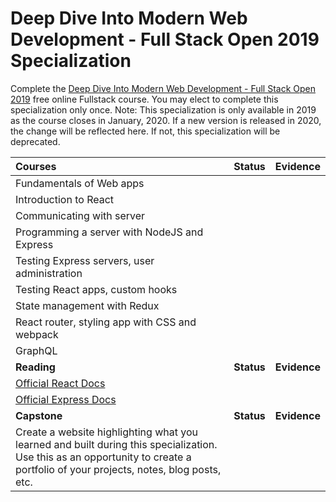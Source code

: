 # Deep Dive Into Modern Web Development - Full Stack Open 2019 Specialization

Complete the [Deep Dive Into Modern Web Development - Full Stack Open 2019](https://fullstackopen.com/en) free online Fullstack course. You may elect to complete this specialization only once. Note: This specialization is only available in 2019 as the course closes in January, 2020. If a new version is released in 2020, the change will be reflected here. If not, this specialization will be deprecated.

| Courses                                                                                                                                                                         |   Status   |   Evidence   |
| :------------------------------------------------------------------------------------------------------------------------------------------------------------------------------ | :--------: | :----------: |
| Fundamentals of Web apps                                                                                                                                                        |            |              |
| Introduction to React                                                                                                                                                           |            |              |
| Communicating with server                                                                                                                                                       |            |              |
| Programming a server with NodeJS and Express                                                                                                                                    |            |              |
| Testing Express servers, user administration                                                                                                                                    |            |              |
| Testing React apps, custom hooks                                                                                                                                                |            |              |
| State management with Redux                                                                                                                                                     |            |              |
| React router, styling app with CSS and webpack                                                                                                                                  |            |              |
| GraphQL                                                                                                                                                                         |            |              |
| **Reading**                                                                                                                                                                     | **Status** | **Evidence** |
| [Official React Docs](https://reactjs.org/docs/getting-started.html)                                                                                                            |            |              |
| [Official Express Docs](https://expressjs.com/)                                                                                                                                 |            |              |
| **Capstone**                                                                                                                                                                    | **Status** | **Evidence** |
| Create a website highlighting what you learned and built during this specialization. Use this as an opportunity to create a portfolio of your projects, notes, blog posts, etc. |            |              |
